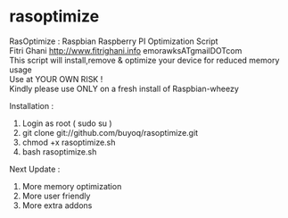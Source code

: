 rasoptimize
===========

RasOptimize : Raspbian Raspberry PI Optimization Script <br>
Fitri Ghani http://www.fitrighani.info emorawksATgmailDOTcom <br>
This script will install,remove & optimize your device for reduced memory usage<br>
Use at YOUR OWN RISK !<br>
Kindly please use ONLY on a fresh install of Raspbian-wheezy

Installation :

1. Login as root ( sudo su )
2. git clone git://github.com/buyoq/rasoptimize.git
3. chmod +x rasoptimize.sh
5. bash rasoptimize.sh

Next Update :

1. More memory optimization
2. More user friendly
3. More extra addons

